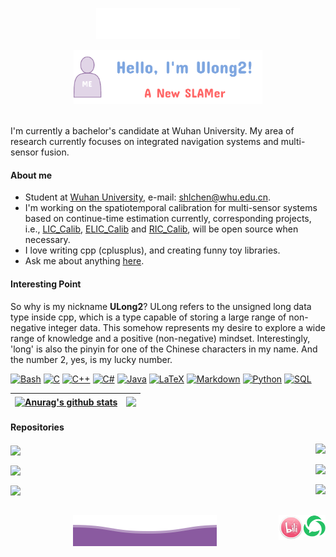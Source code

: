 <p align="center">
        <img src="./img/wave.svg" alt="Github Stats" />
</p>
<p align="center"><a href="https://github.com/Unsigned-Long"><img width="60%" alt="Hello, I'm Ulong2!" src="./img/me.png" /></a></p>

<br />I'm currently a bachelor's candidate at Wuhan University. My area of research currently focuses on integrated navigation systems and multi-sensor fusion.

#### About me

- Student at [Wuhan University](https://www.whu.edu.cn/), e-mail: shlchen@whu.edu.cn.
- I'm working on the spatiotemporal calibration for multi-sensor systems based on continue-time estimation currently, corresponding projects, i.e., [LIC_Calib](https://github.com/Unsigned-Long/LIC-Calib), [ELIC_Calib](https://github.com/Unsigned-Long/ELIC-Calib) and [RIC_Calib](https://github.com/Unsigned-Long/RIC-Calib), will be open source when necessary.
- I love writing cpp (cplusplus), and creating funny toy libraries.
- Ask me about anything [here](https://github.com/Unsigned-Long/Unsigned-Long/issues).

#### Interesting Point

So why is my nickname **ULong2**? ULong refers to the unsigned long data type inside cpp, which is a type capable of storing a large range of non-negative integer data. This somehow represents my desire to explore a wide range of knowledge and a positive (non-negative) mindset. Interestingly, 'long' is also the pinyin for one of the Chinese characters in my name. And the number 2, yes, is my lucky number.

 <p>
      <a href="https://github.com/search?q=user%3ADenverCoder1+language%3Abash"><img alt="Bash" src="https://img.shields.io/badge/Bash-121011.svg?logo=gnu-bash&logoColor=white"></a>
      <a href="https://github.com/search?q=user%3ADenverCoder1+language%3Ac"><img alt="C" src="https://custom-icon-badges.demolab.com/badge/C-03599C.svg?logo=c-in-hexagon&logoColor=white"></a>
      <a href="https://github.com/search?q=user%3ADenverCoder1+language%3Acpp"><img alt="C++" src="https://custom-icon-badges.demolab.com/badge/C++-9C033A.svg?logo=cpp2&logoColor=white"></a>
      <a href="https://github.com/search?q=user%3ADenverCoder1+language%3Acsharp"><img alt="C#" src="https://custom-icon-badges.demolab.com/badge/C%23-68217A.svg?logo=cs2&logoColor=white"></a>
      <a href="https://github.com/search?q=user%3ADenverCoder1+language%3Ajava"><img alt="Java" src="https://custom-icon-badges.demolab.com/badge/Java-007396.svg?logo=java&logoColor=white"></a>
      <a href="https://github.com/search?q=user%3ADenverCoder1+language%3Atex"><img alt="LaTeX" src="https://img.shields.io/badge/LaTeX-008080.svg?logo=LaTeX&logoColor=white"></a>
      <a href="https://github.com/search?q=user%3ADenverCoder1+language%3Amarkdown"><img alt="Markdown" src="https://img.shields.io/badge/Markdown-000000.svg?logo=markdown&logoColor=white"></a>
      <a href="https://github.com/search?q=user%3ADenverCoder1+language%3Apython"><img alt="Python" src="https://img.shields.io/badge/Python-14354C.svg?logo=python&logoColor=white"></a>
      <a href="https://github.com/search?q=user%3ADenverCoder1+language%3Asql"><img alt="SQL" src="https://custom-icon-badges.demolab.com/badge/SQL-025E8C.svg?logo=database&logoColor=white"></a>
 </p>




| <a href="https://github.com/Unsigned-Long"><img align="center" src="https://github-readme-stats-unsigned-long.vercel.app/api?username=Unsigned-Long&show_icons=true&include_all_commits=true&theme=buefy&hide_border=true" alt="Anurag's github stats" /></a> | <a href="https://github.com/Unsigned-Long"><img align="center" src="https://github-readme-stats-unsigned-long.vercel.app/api/top-langs/?username=Unsigned-Long&layout=compact&theme=buefy&hide_border=true" /></a> |
| ------------- | ------------- |

#### Repositories

 <a href="https://github.com/Unsigned-Long/CSV-Handler"><img align="center" src="https://github-readme-stats-unsigned-long.vercel.app/api/pin/?username=Unsigned-Long&repo=CSV-Handler&theme=buefy" /></a>  <a href="https://github.com/Unsigned-Long/kinect-controller"><img align="right" src="https://github-readme-stats-unsigned-long.vercel.app/api/pin/?username=Unsigned-Long&repo=kinect-controller&theme=buefy" /></a> 

 <a href="https://github.com/Unsigned-Long/flags"><img align="center" src="https://github-readme-stats-unsigned-long.vercel.app/api/pin/?username=Unsigned-Long&repo=flags&theme=buefy" /></a>  <a href="https://github.com/Unsigned-Long/slam-tricks"><img align="right" src="https://github-readme-stats-unsigned-long.vercel.app/api/pin/?username=Unsigned-Long&repo=slam-tricks&theme=buefy" /></a> 

 <a href="https://github.com/Unsigned-Long/Timer"><img align="center" src="https://github-readme-stats-unsigned-long.vercel.app/api/pin/?username=Unsigned-Long&repo=Timer&theme=buefy" /></a>  <a href="https://github.com/Unsigned-Long/slam-scene-viewer"><img align="right" src="https://github-readme-stats-unsigned-long.vercel.app/api/pin/?username=Unsigned-Long&repo=slam-scene-viewer&theme=buefy" /></a> 
<br />
<br />

<a href="https://mp.weixin.qq.com/s?__biz=Mzg5NzU3Nzk0OQ==&mid=2247483715&idx=1&sn=0c45002689ff2084a2c4d550ec05825e&chksm=c06ee7f1f7196ee7db7e97e5e8809702e3d9488b6672ecae91dab87aad26a478e7f370e4d4d8#rd">
  <img align="right" alt="Anurag Hazra | CodeSandbox" width="35px" src="./img/wechat.png" />
</a>

<a href="https://space.bilibili.com/472061452?spm_id_from=333.1007.0.0">
  <img align="right" alt="Anurag Hazra | CodeSandbox" width="40px" src="./img/bilibili.jpeg" />
</a>

<p align="center">
        <img src="./img/wave2.svg" alt="Github Stats" />
</p>
